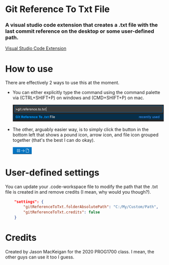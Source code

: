 # Git Reference To Txt File
### A visual studio code extension that creates a .txt file with the last commit reference on the desktop or some user-defined path.

[Visual Studio Code Extension](https://marketplace.visualstudio.com/items?itemName=jsonmack-nscc.git-reference-to-txt)

# How to use
There are effectively 2 ways to use this at the moment. 
- You can either explicitly type the command using the command palette via (CTRL+SHIFT+P) on windows 
and (CMD+SHIFT+P) on mac. 

  ![CommanPalette](https://raw.githubusercontent.com/JsonMack/visual-studio-git-commit-file/master/images/command_palette.png)

- The other, arguably easier way, is to simply click the button in the bottom left that shows a pound icon, arrow icon, and file
icon grouped together (that's the best I can do okay).

  ![StatusBarIcon](https://raw.githubusercontent.com/JsonMack/visual-studio-git-commit-file/master/images/status_bar_icon.png)

# User-defined settings
You can update your .code-workspace file to modify the path that the .txt file is created in and remove credits (I mean, why would you though?).

```json
    "settings": {
        "gitReferenceToTxt.folderAbsolutePath": "C:/My/Custom/Path",
        "gitReferenceToTxt.credits": false
    }
```

# Credits
Created by Jason MacKeigan for the 2020 PROG1700 class. I mean, the other guys can use it too I guess.